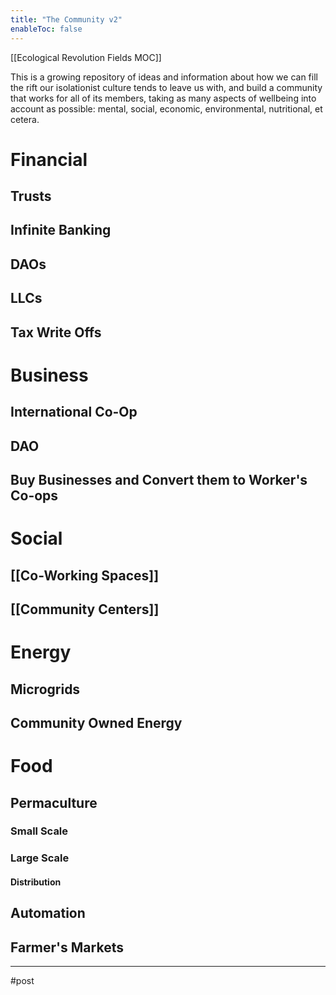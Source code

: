 ```yaml
---
title: "The Community v2"
enableToc: false
---
```


[[Ecological Revolution Fields MOC]]

This is a growing repository of ideas and information about how we can fill the rift our isolationist culture tends to leave us with, and build a community that works for all of its members, taking as many aspects of wellbeing into account as possible: mental, social, economic, environmental, nutritional, et cetera.




# Financial
## Trusts
## Infinite Banking
## DAOs
## LLCs
## Tax Write Offs

# Business
## International Co-Op
## DAO
## Buy Businesses and Convert them to Worker's Co-ops

# Social
## [[Co-Working Spaces]]
## [[Community Centers]]

# Energy
## Microgrids
## Community Owned Energy
# Food
## Permaculture
### Small Scale
### Large Scale
#### Distribution
## Automation
## Farmer's Markets

---
#post